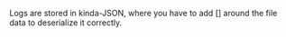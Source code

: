 Logs are stored in kinda-JSON, where you have to add [] around the file data to deserialize it correctly.